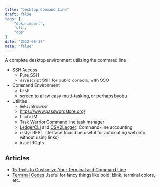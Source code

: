 ```yaml
---
title: "Desktop Command Line"
draft: false
tags: [
    "doku-import",
    "cli",
    "ops"
]
date: "2012-08-17"
meta: "false"
---
```


A complete desktop environment utilizing the command line

- SSH Access
  - Pure SSH
  - Javascript SSH for public console, with SSO
- Command Environment
  - bash
  - screen to allow easy multi-tasking, or perhaps [byobu](https://launchpad.net/byobu)
- Utilities
  - links: Browser
  - https://www.passwordstore.org/
  - finch: IM
  - [Task Warrior](http://taskwarrior.org/) Command line task manager
  - [LedgerCLI](http://www.ledger-cli.org/) and [CSV2Ledger](https://github.com/jwiegley/CSV2Ledger|CSV2Ledger): Command-line accounting
  - resty: REST interface (could be useful for automating web info, without using links)
  - irssi: IRCgfs

## Articles

- [15 Tools to Customize Your Terminal and Command Line](https://www.shopify.com/partners/blog/customize-terminal)
- [Terminal Codes](https://wiki.bash-hackers.org/scripting/terminalcodes) Useful for fancy things like bold, blink, terminal colors, etc.
